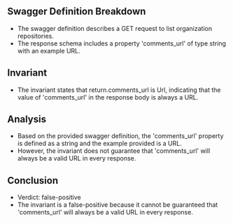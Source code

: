 ## Swagger Definition Breakdown
- The swagger definition describes a GET request to list organization repositories.
- The response schema includes a property 'comments_url' of type string with an example URL.

## Invariant
- The invariant states that return.comments_url is Url, indicating that the value of 'comments_url' in the response body is always a URL.

## Analysis
- Based on the provided swagger definition, the 'comments_url' property is defined as a string and the example provided is a URL.
- However, the invariant does not guarantee that 'comments_url' will always be a valid URL in every response.

## Conclusion
- Verdict: false-positive
- The invariant is a false-positive because it cannot be guaranteed that 'comments_url' will always be a valid URL in every response.
